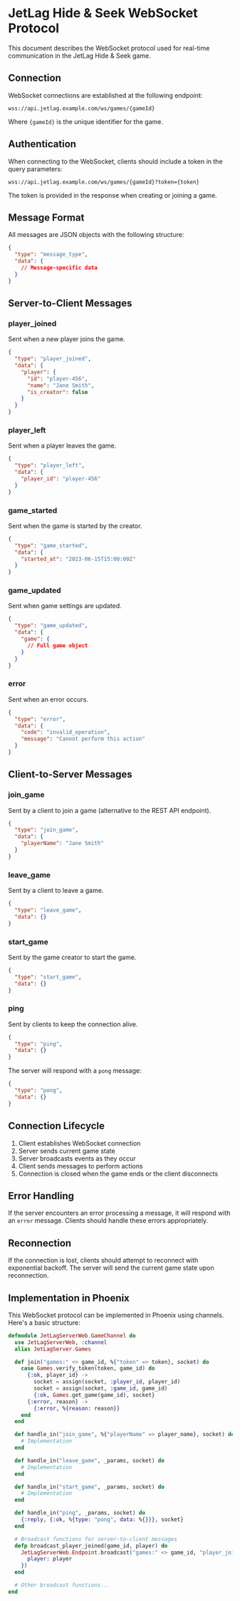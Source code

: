 # JetLag Hide & Seek WebSocket Protocol

This document describes the WebSocket protocol used for real-time communication in the JetLag Hide & Seek game.

## Connection

WebSocket connections are established at the following endpoint:

```
wss://api.jetlag.example.com/ws/games/{gameId}
```

Where `{gameId}` is the unique identifier for the game.

## Authentication

When connecting to the WebSocket, clients should include a token in the query parameters:

```
wss://api.jetlag.example.com/ws/games/{gameId}?token={token}
```

The token is provided in the response when creating or joining a game.

## Message Format

All messages are JSON objects with the following structure:

```json
{
  "type": "message_type",
  "data": {
    // Message-specific data
  }
}
```

## Server-to-Client Messages

### player_joined

Sent when a new player joins the game.

```json
{
  "type": "player_joined",
  "data": {
    "player": {
      "id": "player-456",
      "name": "Jane Smith",
      "is_creator": false
    }
  }
}
```

### player_left

Sent when a player leaves the game.

```json
{
  "type": "player_left",
  "data": {
    "player_id": "player-456"
  }
}
```

### game_started

Sent when the game is started by the creator.

```json
{
  "type": "game_started",
  "data": {
    "started_at": "2023-06-15T15:00:00Z"
  }
}
```

### game_updated

Sent when game settings are updated.

```json
{
  "type": "game_updated",
  "data": {
    "game": {
      // Full game object
    }
  }
}
```

### error

Sent when an error occurs.

```json
{
  "type": "error",
  "data": {
    "code": "invalid_operation",
    "message": "Cannot perform this action"
  }
}
```

## Client-to-Server Messages

### join_game

Sent by a client to join a game (alternative to the REST API endpoint).

```json
{
  "type": "join_game",
  "data": {
    "playerName": "Jane Smith"
  }
}
```

### leave_game

Sent by a client to leave a game.

```json
{
  "type": "leave_game",
  "data": {}
}
```

### start_game

Sent by the game creator to start the game.

```json
{
  "type": "start_game",
  "data": {}
}
```

### ping

Sent by clients to keep the connection alive.

```json
{
  "type": "ping",
  "data": {}
}
```

The server will respond with a `pong` message:

```json
{
  "type": "pong",
  "data": {}
}
```

## Connection Lifecycle

1. Client establishes WebSocket connection
2. Server sends current game state
3. Server broadcasts events as they occur
4. Client sends messages to perform actions
5. Connection is closed when the game ends or the client disconnects

## Error Handling

If the server encounters an error processing a message, it will respond with an `error` message. Clients should handle these errors appropriately.

## Reconnection

If the connection is lost, clients should attempt to reconnect with exponential backoff. The server will send the current game state upon reconnection.

## Implementation in Phoenix

This WebSocket protocol can be implemented in Phoenix using channels. Here's a basic structure:

```elixir
defmodule JetLagServerWeb.GameChannel do
  use JetLagServerWeb, :channel
  alias JetLagServer.Games

  def join("games:" <> game_id, %{"token" => token}, socket) do
    case Games.verify_token(token, game_id) do
      {:ok, player_id} ->
        socket = assign(socket, :player_id, player_id)
        socket = assign(socket, :game_id, game_id)
        {:ok, Games.get_game(game_id), socket}
      {:error, reason} ->
        {:error, %{reason: reason}}
    end
  end

  def handle_in("join_game", %{"playerName" => player_name}, socket) do
    # Implementation
  end

  def handle_in("leave_game", _params, socket) do
    # Implementation
  end

  def handle_in("start_game", _params, socket) do
    # Implementation
  end

  def handle_in("ping", _params, socket) do
    {:reply, {:ok, %{type: "pong", data: %{}}}, socket}
  end

  # Broadcast functions for server-to-client messages
  defp broadcast_player_joined(game_id, player) do
    JetLagServerWeb.Endpoint.broadcast("games:" <> game_id, "player_joined", %{
      player: player
    })
  end

  # Other broadcast functions...
end
```
